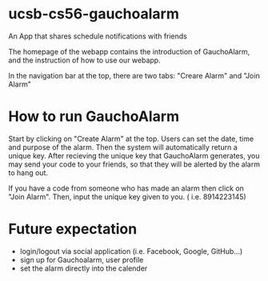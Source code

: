 # ucsb-cs56-gauchoalarm
An App that shares schedule notifications with friends

The homepage of the webapp contains the introduction of GauchoAlarm, and the instruction of how to use our webapp.

In the navigation bar at the top, there are two tabs: "Creare Alarm" and "Join Alarm"

# How to run GauchoAlarm
Start by clicking on "Create Alarm" at the top.
Users can set the date, time and purpose of the alarm. Then the system will automatically return a unique key.
After recieving the unique key that GauchoAlarm generates, you may send your code to your friends,
so that they will be alerted by the alarm to hang out. 

If you have a code from someone who has made an alarm then click on "Join Alarm".
Then, input the unique key given to you. ( i.e. 8914223145) 

# Future expectation
- login/logout via social application (i.e. Facebook, Google, GitHub...)
- sign up for Gauchoalarm, user profile
- set the alarm directly into the calender
